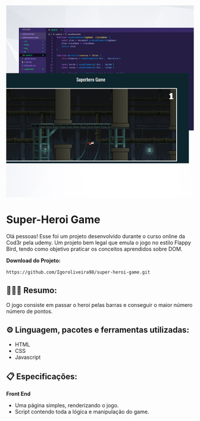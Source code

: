 ![Apresentação do jogo](https://github.com/Igoroliveira98/super-heroi-game/blob/master/img/background.jpg)

# Super-Heroi Game 

Olá pessoas! Esse foi um projeto desenvolvido durante o curso online da Cod3r pela udemy. Um projeto bem legal que emula o jogo no estilo Flappy Bird, tendo como objetivo praticar os conceitos aprendidos sobre DOM.
 
**Download do Projeto:** 
```
https://github.com/Igoroliveira98/super-heroi-game.git
```


## 🦹🏻‍♂️ Resumo: 

O jogo consiste em passar o heroi pelas barras e conseguir o maior número número de pontos. 

## ⚙️ Linguagem, pacotes e ferramentas utilizadas:

- HTML
- CSS
- Javascript


## 📋 Especificações:

**Front End**

- Uma página simples, renderizando o jogo. 
- Script contendo toda a lógica e manipulação do game.